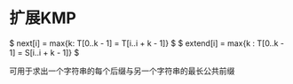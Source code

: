 # 扩展KMP
$ next[i] = max\{k: T[0..k - 1] = T[i..i + k - 1]\} $
$ extend[i] = max\{k : T[0..k - 1] = S[i..i + k - 1]\} $

可用于求出一个字符串的每个后缀与另一个字符串的最长公共前缀


